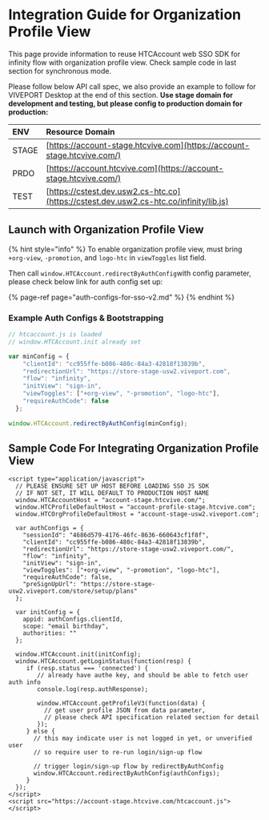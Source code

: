 # Integration Guide for Organization Profile View

This page provide information to reuse HTCAccount web SSO SDK for infinity flow with organization profile view. Check sample code in last section for synchronous mode.

Please follow below API call spec, we also provide an example to follow for VIVEPORT Desktop at the end of this section. **Use stage domain for development and testing, but please config to production domain for production:**

| ENV | Resource Domain |
| :--- | :--- |
| STAGE | ​[https://account-stage.htcvive.com](https://account-stage.htcvive.com/)​ |
| PRDO | ​[https://account.htcvive.com](https://account-stage.htcvive.com/)​ |
| TEST | ​[https://cstest.dev.usw2.cs-htc.co](https://cstest.dev.usw2.cs-htc.co/infinity/lib.js)​ |

## Launch with Organization Profile View

{% hint style="info" %}
To enable organization profile view, must bring `+org-view`, `-promotion`, and `logo-htc` in `viewToggles` list field.

Then call `window.HTCAccount.redirectByAuthConfig`with config parameter, please check below link for auth config set up:

{% page-ref page="auth-configs-for-sso-v2.md" %}
{% endhint %}

### Example Auth Configs & Bootstrapping

```javascript
// htcaccount.js is loaded
// window.HTCAccount.init already set 

var minConfig = {
    "clientId": "cc955ffe-b086-480c-84a3-42818f13839b",
    "redirectionUrl": "https://store-stage-usw2.viveport.com",
    "flow": "infinity",
    "initView": "sign-in",
    "viewToggles": ["+org-view", "-promotion", "logo-htc"],
    "requireAuthCode": false
  };
  
window.HTCAccount.redirectByAuthConfig(minConfig);
```

## Sample Code For Integrating Organization Profile View

```markup
<script type="application/javascript">
  // PLEASE ENSURE SET UP HOST BEFORE LOADING SSO JS SDK 
  // IF NOT SET, IT WILL DEFAULT TO PRODUCTION HOST NAME
  window.HTCAccountHost = "account-stage.htcvive.com/";
  window.HTCProfileDefaultHost = "account-profile-stage.htcvive.com";
  window.HTCOrgProfileDefaultHost = "account-stage-usw2.viveport.com";
  
  var authConfigs = {
    "sessionId": "4686d579-4176-46fc-8636-660643cf1f8f",
    "clientId": "cc955ffe-b086-480c-84a3-42818f13839b",
    "redirectionUrl": "https://store-stage-usw2.viveport.com/",
    "flow": "infinity",
    "initView": "sign-in",
    "viewToggles": ["+org-view", "-promotion", "logo-htc"],
    "requireAuthCode": false,
    "preSignUpUrl": "https://store-stage-usw2.viveport.com/store/setup/plans"
  };
              
  var initConfig = {
    appid: authConfigs.clientId,
    scope: "email birthday",
    authorities: ""
  };

  window.HTCAccount.init(initConfig);
  window.HTCAccount.getLoginStatus(function(resp) {
     if (resp.status === 'connected') {
        // already have authe key, and should be able to fetch user auth info
        console.log(resp.authResponse);
        
        window.HTCAccount.getProfileV3(function(data) {
          // get user profile JSON from data parameter, 
          // please check API specification related section for detail
        });
     } else {
       // this may indicate user is not logged in yet, or unverified user
       // so require user to re-run login/sign-up flow
       
       // trigger login/sign-up flow by redirectByAuthConfig
       window.HTCAccount.redirectByAuthConfig(authConfigs);
     }
  });
</script>
<script src="https://account-stage.htcvive.com/htcaccount.js"></script>
```

